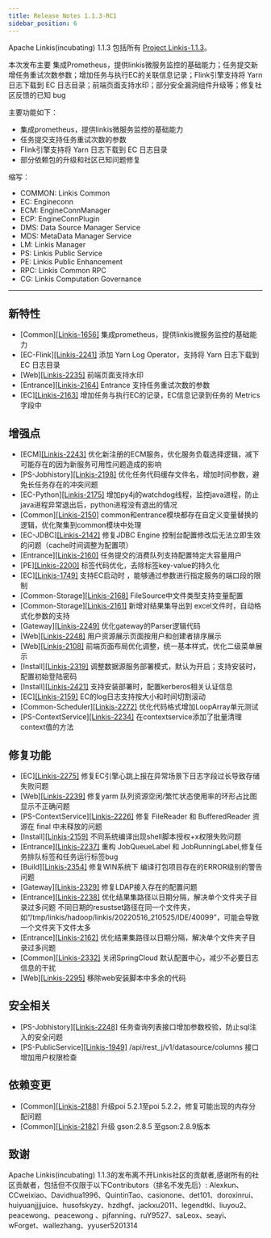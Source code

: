 ```yaml
---
title: Release Notes 1.1.3-RC1
sidebar_position: 6
--- 
```


Apache Linkis(incubating) 1.1.3 包括所有 [Project Linkis-1.1.3](https://github.com/apache/incubator-linkis/projects/19)。


本次发布主要 集成Prometheus，提供linkis微服务监控的基础能力；任务提交新增任务重试次数参数；增加任务与执行EC的关联信息记录；Flink引擎支持将 Yarn 日志下载到 EC 日志目录；前端页面支持水印；部分安全漏洞组件升级等；修复社区反馈的已知 bug

主要功能如下：
* 集成prometheus，提供linkis微服务监控的基础能力
* 任务提交支持任务重试次数的参数
* Flink引擎支持将 Yarn 日志下载到 EC 日志目录
* 部分依赖包的升级和社区已知问题修复

缩写：
- COMMON: Linkis Common
- EC: Engineconn
- ECM: EngineConnManager
- ECP: EngineConnPlugin
- DMS: Data Source Manager Service
- MDS: MetaData Manager Service
- LM:  Linkis Manager
- PS: Linkis Public Service
- PE: Linkis Public Enhancement
- RPC: Linkis Common RPC
- CG: Linkis Computation Governance
---
## 新特性
* \[Common][[Linkis-1656]](https://github.com/apache/incubator-linkis/issues/1656)  集成prometheus，提供linkis微服务监控的基础能力
* \[EC-Flink][[Linkis-2241]](https://github.com/apache/incubator-linkis/pull/2241) 添加 Yarn Log Operator，支持将 Yarn 日志下载到 EC 日志目录
* \[Web][[Linkis-2235]](https://github.com/apache/incubator-linkis/issues/2108) 前端页面支持水印
* \[Entrance][[Linkis-2164]](~~https://github.com/apache/incubator-linkis/pull/2164~~) Entrance 支持任务重试次数的参数 
* \[EC][[Linkis-2163]](https://github.com/apache/incubator-linkis/pull/2163) 增加任务与执行EC的记录，EC信息记录到任务的 Metrics字段中

## 增强点
* \[ECM][[Linkis-2243]](https://github.com/apache/incubator-linkis/pull/2243) 优化新注册的ECM服务，优化服务负载选择逻辑，减下可能存在的因为新服务可用性问题造成的影响
* \[PS-Jobhistory][[Linkis-2198]](https://github.com/apache/incubator-linkis/pull/2198) 优化任务代码缓存文件名，增加时间参数，避免长任务存在的冲突问题
* \[EC-Python][[Linkis-2175]](https://github.com/apache/incubator-linkis/pull/2175) 增加py4j的watchdog线程，监控java进程，防止java进程异常退出后，python进程没有退出的情况
* \[Common][[Linkis-2150]](https://github.com/apache/incubator-linkis/pull/2150) common和entrance模块都存在自定义变量替换的逻辑，优化聚集到common模块中处理
* \[EC-JDBC][[Linkis-2142]](https://github.com/apache/incubator-linkis/pull/2142)  修复JDBC Engine 控制台配置修改后无法立即生效的问题（cache时间调整为配置项）
* \[Entrance][[Linkis-2160]](https://github.com/apache/incubator-linkis/pull/2160) 任务提交的消费队列支持配置特定大容量用户
* \[PE][[Linkis-2200]](https://github.com/apache/incubator-linkis/pull/2200) 标签代码优化，去除标签key-value的持久化 
* \[EC][[Linkis-1749]](https://github.com/apache/incubator-linkis/issues/1749)  支持EC启动时 ，能够通过参数进行指定服务的端口段的限制 
* \[Common-Storage][[Linkis-2168]](https://github.com/apache/incubator-linkis/pull/2168) FileSource中文件类型支持变量配置
* \[Common-Storage][[Linkis-2161]](https://github.com/apache/incubator-linkis/pull/2161) 新增对结果集导出到 excel文件时，自动格式化参数的支持
* \[Gateway][[Linkis-2249]](https://github.com/apache/incubator-linkis/pull/2249) 优化gateway的Parser逻辑代码 
* \[Web][[Linkis-2248]](https://github.com/apache/incubator-linkis/pull/2248) 用户资源展示页面按用户和创建者排序展示
* \[Web][[Linkis-2108]](https://github.com/apache/incubator-linkis/issues/2108) 前端页面布局优化调整，统一基本样式，优化二级菜单展示
* \[Install][[Linkis-2319]](https://github.com/apache/incubator-linkis/pull/2319) 调整数据源服务部署模式，默认为开启；支持安装时，配置初始登陆密码
* \[Install][[Linkis-2421]](https://github.com/apache/incubator-linkis/pull/2421) 支持安装部署时，配置kerberos相关认证信息
* \[EC][[Linkis-2159]](https://github.com/apache/incubator-linkis/pull/2159) EC的log日志支持按大小和时间切割滚动
* \[Common-Scheduler][[Linkis-2272]](https://github.com/apache/incubator-linkis/pull/2272) 优化代码格式增加LoopArray单元测试 
* \[PS-ContextService][[Linkis-2234]](https://github.com/apache/incubator-linkis/pull/2234) 在contextservice添加了批量清理context值的方法

## 修复功能
* \[EC][[Linkis-2275]](https://github.com/apache/incubator-linkis/pull/2275) 修复EC引擎心跳上报在异常场景下日志字段过长导致存储失败问题 
* \[Web][[Linkis-2239]](https://github.com/apache/incubator-linkis/pull/2239) 修复yarm 队列资源空闲/繁忙状态使用率的环形占比图显示不正确问题
* \[PS-ContextService][[Linkis-2226]](https://github.com/apache/incubator-linkis/pull/2226) 修复 FileReader 和 BufferedReader 资源在 final 中未释放的问题 
* \[Install][[Linkis-2159]](https://github.com/apache/incubator-linkis/pull/2159) 不同系统编译出现shell脚本授权+x权限失败问题
* \[Entrance][[Linkis-2237]](https://github.com/apache/incubator-linkis/pull/2237) 重构 JobQueueLabel 和 JobRunningLabel,修复任务排队标签和任务运行标签bug
* \[Build][[Linkis-2354]](https://github.com/apache/incubator-linkis/pull/2354) 修复WIN系统下 编译打包项目存在的ERROR级别的警告问题
* \[Gateway][[Linkis-2329]](https://github.com/apache/incubator-linkis/pull/2329) 修复LDAP接入存在的配置问题
* \[Entrance][[Linkis-2238]](https://github.com/apache/incubator-linkis/pull/2238) 优化结果集路径以日期分隔，解决单个文件夹子目录过多问题 不同日期的resustset路径在同一个文件夹，如“/tmp/linkis/hadoop/linkis/20220516_210525/IDE/40099”，可能会导致一个文件夹下文件太多
* \[Entrance][[Linkis-2162]](https://github.com/apache/incubator-linkis/pull/2162) 优化结果集路径以日期分隔，解决单个文件夹子目录过多问题
* \[Common][[Linkis-2332]](https://github.com/apache/incubator-linkis/pull/2332) 关闭SpringCloud 默认配置中心，减少不必要日志信息的干扰 
* \[Web][[Linkis-2295]](https://github.com/apache/incubator-linkis/pull/2295) 移除web安装脚本中多余的代码

## 安全相关
* \[PS-Jobhistory][[Linkis-2248]](https://github.com/apache/incubator-linkis/pull/2248) 任务查询列表接口增加参数校验，防止sql注入的安全问题
* \[PS-PublicService][[Linkis-1949]](https://github.com/apache/incubator-linkis/pull/2235) /api/rest_j/v1/datasource/columns 接口增加用户权限检查
## 依赖变更
* \[Common][[Linkis-2188]](https://github.com/apache/incubator-linkis/pull/2188) 升级poi 5.2.1至poi 5.2.2，修复可能出现的内存分配问题
* \[Common][[Linkis-2182]](https://github.com/apache/incubator-linkis/pull/2182) 升级 gson:2.8.5 至gson:2.8.9版本 

## 致谢
Apache Linkis(incubating) 1.1.3的发布离不开Linkis社区的贡献者,感谢所有的社区贡献者，包括但不仅限于以下Contributors（排名不发先后）: Alexkun、CCweixiao、Davidhua1996、QuintinTao、casionone、det101、doroxinrui、huiyuanjjjjuice、husofskyzy、hzdhgf、jackxu2011、legendtkl、liuyou2、peacewong、peacewong 、pjfanning、ruY9527、saLeox、seayi、wForget、wallezhang、yyuser5201314


